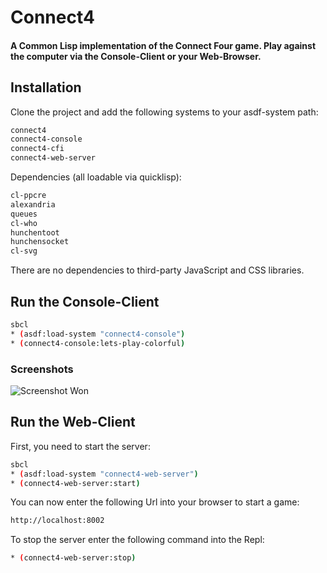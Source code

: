 # Connect4
#### A Common Lisp implementation of the Connect Four game. Play against the computer via the Console-Client or your Web-Browser.

## Installation

Clone the project and add the following systems to your asdf-system path:

```bash
connect4
connect4-console
connect4-cfi
connect4-web-server
```

Dependencies (all loadable via quicklisp):

```bash
cl-ppcre
alexandria
queues
cl-who
hunchentoot
hunchensocket
cl-svg
```
There are no dependencies to third-party JavaScript and CSS libraries. 

## Run the Console-Client

```bash
sbcl
* (asdf:load-system "connect4-console")
* (connect4-console:lets-play-colorful)
```

### Screenshots

![Screenshot Won](https://raw.github.com/frechmatz/connect4/master/doc/gameplay.jpg)

## Run the Web-Client

First, you need to start the server:
```bash
sbcl
* (asdf:load-system "connect4-web-server")
* (connect4-web-server:start)
```
You can now enter the following Url into your browser to start a game:
```bash
http://localhost:8002
```
To stop the server enter the following command into the Repl:
```bash
* (connect4-web-server:stop)
```


